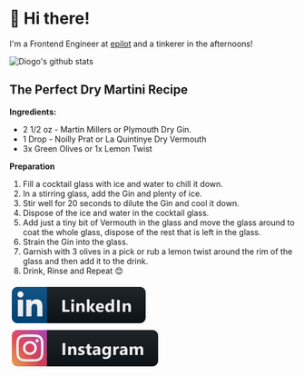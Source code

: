 
# 👋 Hi there!

I'm a Frontend Engineer at [epilot](https://www.epilot.cloud/en) and a tinkerer in the afternoons!

![Diogo's github stats](https://github-readme-stats.vercel.app/api?username=JoFont&count_private=true&show_icons=true&hide_title=true&hide_border=true)

## The Perfect Dry Martini Recipe
**Ingredients:**
* 2 1/2 oz - Martin Millers or Plymouth Dry Gin.
* 1 Drop - Noilly Prat or La Quintinye Dry Vermouth
* 3x Green Olives or 1x Lemon Twist

**Preparation**
1. Fill a cocktail glass with ice and water to chill it down.
2. In a stirring glass, add the Gin and plenty of ice.
3. Stir well for 20 seconds to dilute the Gin and cool it down.
4. Dispose of the ice and water in the cocktail glass.
5. Add just a tiny bit of Vermouth in the glass and move the glass around to coat the whole glass, dispose of the rest that is left in the glass.
6. Strain the Gin into the glass.
7. Garnish with 3 olives in a pick or rub a lemon twist around the rim of the glass and then add it to the drink.
8. Drink, Rinse and Repeat 😊



<a href="https://www.linkedin.com/in/diogo-f-marques/">
  <img src="https://raw.githubusercontent.com/JoFont/JoFont/844bb20318d90536d33ff3c2fcf8521adcb39378/assets/svg/social/linkedin.svg" alt="linkedin" style="vertical-align:top; margin:6px 4px">
</a>

<a href="https://www.instagram.com/marques.f.diogo/">
    <img src="https://raw.githubusercontent.com/JoFont/JoFont/844bb20318d90536d33ff3c2fcf8521adcb39378/assets/svg/social/instagram.svg" alt="instagram" style="vertical-align:top; margin:6px 4px">
</a>
